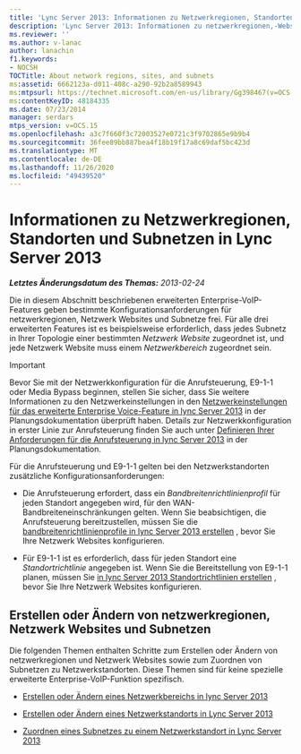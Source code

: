 ```yaml
---
title: 'Lync Server 2013: Informationen zu Netzwerkregionen, Standorten und Subnetzen'
description: 'Lync Server 2013: Informationen zu netzwerkregionen,-Websites und-Subnetzen'
ms.reviewer: ''
ms.author: v-lanac
author: lanachin
f1.keywords:
- NOCSH
TOCTitle: About network regions, sites, and subnets
ms:assetid: 6662123a-d011-408c-a290-92b2a8589943
ms:mtpsurl: https://technet.microsoft.com/en-us/library/Gg398467(v=OCS.15)
ms:contentKeyID: 48184335
ms.date: 07/23/2014
manager: serdars
mtps_version: v=OCS.15
ms.openlocfilehash: a3c7f660f3c72003527e0721c3f9702865e9b9b4
ms.sourcegitcommit: 36fee89bb887bea4f18b19f17a8c69daf5bc423d
ms.translationtype: MT
ms.contentlocale: de-DE
ms.lasthandoff: 11/26/2020
ms.locfileid: "49439520"
---
```

# <a name="about-network-regions-sites-and-subnets-in-lync-server-2013"></a>Informationen zu Netzwerkregionen, Standorten und Subnetzen in Lync Server 2013

<div data-xmlns="http://www.w3.org/1999/xhtml">

<div class="topic" data-xmlns="http://www.w3.org/1999/xhtml" data-msxsl="urn:schemas-microsoft-com:xslt" data-cs="https://msdn.microsoft.com/">

<div data-asp="https://msdn2.microsoft.com/asp">



</div>

<div id="mainSection">

<div id="mainBody">

<span> </span>

_**Letztes Änderungsdatum des Themas:** 2013-02-24_

Die in diesem Abschnitt beschriebenen erweiterten Enterprise-VoIP-Features geben bestimmte Konfigurationsanforderungen für netzwerkregionen, Netzwerk Websites und Subnetze frei. Für alle drei erweiterten Features ist es beispielsweise erforderlich, dass jedes Subnetz in Ihrer Topologie einer bestimmten *Netzwerk Website* zugeordnet ist, und jede Netzwerk Website muss einem *Netzwerkbereich* zugeordnet sein.

<div>


> [!IMPORTANT]  
> Bevor Sie mit der Netzwerkkonfiguration für die Anrufsteuerung, E9-1-1 oder Media Bypass beginnen, stellen Sie sicher, dass Sie weitere Informationen zu den Netzwerkeinstellungen in den <A href="lync-server-2013-network-settings-for-the-advanced-enterprise-voice-features.md">Netzwerkeinstellungen für das erweiterte Enterprise Voice-Feature in lync Server 2013</A> in der Planungsdokumentation überprüft haben. Details zur Netzwerkkonfiguration in erster Linie zur Anrufsteuerung finden Sie auch unter <A href="lync-server-2013-defining-your-requirements-for-call-admission-control.md">Definieren Ihrer Anforderungen für die Anrufsteuerung in lync Server 2013</A> in der Planungsdokumentation.



</div>

Für die Anrufsteuerung und E9-1-1 gelten bei den Netzwerkstandorten zusätzliche Konfigurationsanforderungen:

  - Die Anrufsteuerung erfordert, dass ein *Bandbreitenrichtlinienprofil* für jeden Standort angegeben wird, für den WAN-Bandbreiteneinschränkungen gelten. Wenn Sie beabsichtigen, die Anrufsteuerung bereitzustellen, müssen Sie die [bandbreitenrichtlinienprofile in lync Server 2013 erstellen](lync-server-2013-create-bandwidth-policy-profiles.md) , bevor Sie Ihre Netzwerk Websites konfigurieren.

  - Für E9-1-1 ist es erforderlich, dass für jeden Standort eine *Standortrichtlinie* angegeben ist. Wenn Sie die Bereitstellung von E9-1-1 planen, müssen Sie [in lync Server 2013 Standortrichtlinien erstellen](lync-server-2013-create-location-policies.md) , bevor Sie Ihre Netzwerk Websites konfigurieren.

<div>

## <a name="create-or-modify-network-regions-network-sites-and-subnets"></a>Erstellen oder Ändern von netzwerkregionen, Netzwerk Websites und Subnetzen

Die folgenden Themen enthalten Schritte zum Erstellen oder Ändern von netzwerkregionen und Netzwerk Websites sowie zum Zuordnen von Subnetzen zu Netzwerkstandorten. Diese Themen sind für keine spezielle erweiterte Enterprise-VoIP-Funktion spezifisch.

  - [Erstellen oder Ändern eines Netzwerkbereichs in lync Server 2013](lync-server-2013-create-or-modify-a-network-region.md)

  - [Erstellen oder Ändern eines Netzwerkstandorts in Lync Server 2013](lync-server-2013-create-or-modify-a-network-site.md)

  - [Zuordnen eines Subnetzes zu einem Netzwerkstandort in Lync Server 2013](lync-server-2013-associate-a-subnet-with-a-network-site.md)

</div>

</div>

<span> </span>

</div>

</div>

</div>

